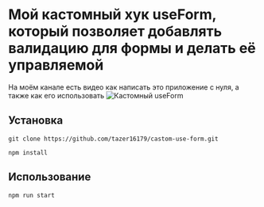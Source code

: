 # Мой кастомный хук useForm, который позволяет добавлять валидацию для формы и делать её управляемой 

На моём канале есть видео как написать это приложение с нуля, а также как его использовать ![ Кастомный useForm](https://www.youtube.com/watch?v=dSLL7sOc3pU&t=1s)
## Установка 
 ``` 
git clone https://github.com/tazer16179/castom-use-form.git

npm install
 ```

## Использование 

 ``` 
 npm run start
 ```
